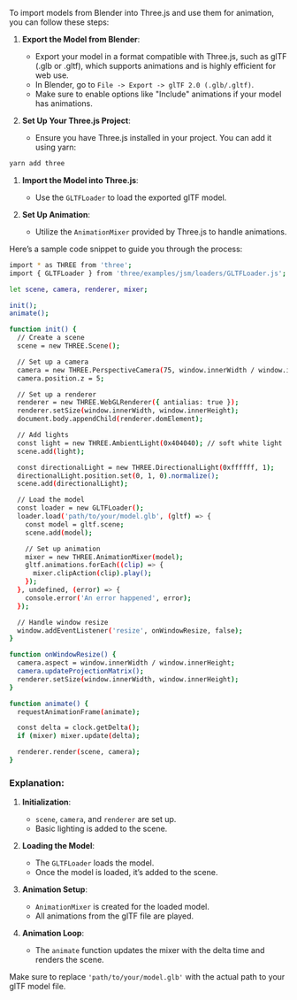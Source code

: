 To import models from Blender into Three.js and use them for animation, you can follow these steps:

1. **Export the Model from Blender**:
    
    - Export your model in a format compatible with Three.js, such as glTF (.glb or .gltf), which supports animations and is highly efficient for web use.
    - In Blender, go to `File -> Export -> glTF 2.0 (.glb/.gltf)`.
    - Make sure to enable options like "Include" animations if your model has animations.
2. **Set Up Your Three.js Project**:
    
    - Ensure you have Three.js installed in your project. You can add it using yarn:


```bash
yarn add three

```
1. **Import the Model into Three.js**:
    
    - Use the `GLTFLoader` to load the exported glTF model.
2. **Set Up Animation**:
    
    - Utilize the `AnimationMixer` provided by Three.js to handle animations.

Here’s a sample code snippet to guide you through the process:



```bash
import * as THREE from 'three';
import { GLTFLoader } from 'three/examples/jsm/loaders/GLTFLoader.js';

let scene, camera, renderer, mixer;

init();
animate();

function init() {
  // Create a scene
  scene = new THREE.Scene();

  // Set up a camera
  camera = new THREE.PerspectiveCamera(75, window.innerWidth / window.innerHeight, 0.1, 1000);
  camera.position.z = 5;

  // Set up a renderer
  renderer = new THREE.WebGLRenderer({ antialias: true });
  renderer.setSize(window.innerWidth, window.innerHeight);
  document.body.appendChild(renderer.domElement);

  // Add lights
  const light = new THREE.AmbientLight(0x404040); // soft white light
  scene.add(light);

  const directionalLight = new THREE.DirectionalLight(0xffffff, 1);
  directionalLight.position.set(0, 1, 0).normalize();
  scene.add(directionalLight);

  // Load the model
  const loader = new GLTFLoader();
  loader.load('path/to/your/model.glb', (gltf) => {
    const model = gltf.scene;
    scene.add(model);

    // Set up animation
    mixer = new THREE.AnimationMixer(model);
    gltf.animations.forEach((clip) => {
      mixer.clipAction(clip).play();
    });
  }, undefined, (error) => {
    console.error('An error happened', error);
  });

  // Handle window resize
  window.addEventListener('resize', onWindowResize, false);
}

function onWindowResize() {
  camera.aspect = window.innerWidth / window.innerHeight;
  camera.updateProjectionMatrix();
  renderer.setSize(window.innerWidth, window.innerHeight);
}

function animate() {
  requestAnimationFrame(animate);

  const delta = clock.getDelta();
  if (mixer) mixer.update(delta);

  renderer.render(scene, camera);
}

```

### Explanation:

1. **Initialization**:
    
    - `scene`, `camera`, and `renderer` are set up.
    - Basic lighting is added to the scene.
2. **Loading the Model**:
    
    - The `GLTFLoader` loads the model.
    - Once the model is loaded, it’s added to the scene.
3. **Animation Setup**:
    
    - `AnimationMixer` is created for the loaded model.
    - All animations from the glTF file are played.
4. **Animation Loop**:
    
    - The `animate` function updates the mixer with the delta time and renders the scene.

Make sure to replace `'path/to/your/model.glb'` with the actual path to your glTF model file.

